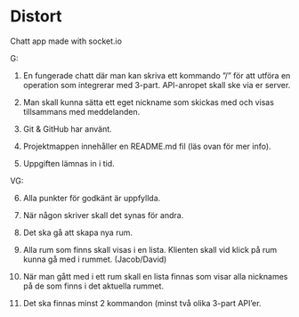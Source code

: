 # Distort
Chatt app made with socket.io


G:

1.	En fungerade chatt där man kan skriva ett kommando ”/” för att utföra en operation som integrerar med 3-part. API-anropet skall ske via er server.

2.	Man skall kunna sätta ett eget nickname som skickas med och visas tillsammans med meddelanden.

3.	Git & GitHub har använt. 

4.	Projektmappen innehåller en README.md fil (läs ovan för mer info).

5.	Uppgiften lämnas in i tid. 

VG:

6.	Alla punkter för godkänt är uppfyllda.

7.	När någon skriver skall det synas för andra.

8.	Det ska gå att skapa nya rum.

9.	Alla rum som finns skall visas i en lista. Klienten skall vid klick på rum kunna gå med i rummet.
(Jacob/David)
10.	När man gått med i ett rum skall en lista finnas som visar alla nicknames på de som finns i det aktuella rummet.

11.	Det ska finnas minst 2 kommandon (minst två olika 3-part API’er.


